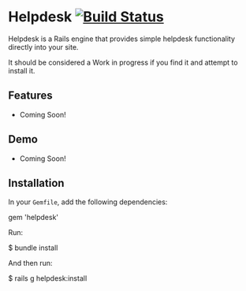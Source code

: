# Helpdesk [![Build Status](https://secure.travis-ci.org/johnbeynon/helpdesk.png?branch=master)](http://travis-ci.org/johnbeynon/helpdesk)
Helpdesk is a Rails engine that provides simple helpdesk functionality directly into your site.

It should be considered a Work in progress if you find it and attempt to install it.

## <a name="features"></a>Features

* Coming Soon!

## <a name="demo"></a>Demo

* Coming Soon!

## <a name="installation"></a>Installation
In your `Gemfile`, add the following dependencies:

gem 'helpdesk'

Run:

$ bundle install

And then run:

$ rails g helpdesk:install

